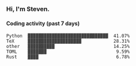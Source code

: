 ### Hi, I'm Steven.

#### Coding activity (past 7 days)
```
Python  ▓▓▓▓▓▓▓▓▓▓▓▓▓▓▓▓▓▓▓▓▓▓▓▓▓▓▓▓▓▓  41.07%
TeX     ▓▓▓▓▓▓▓▓▓▓▓▓▓▓▓▓▓▓▓▓            28.31%
other   ▓▓▓▓▓▓▓▓▓▓                      14.25%
TOML    ▓▓▓▓▓▓▓                          9.59%
Rust    ▓▓▓▓                             6.78%
```
